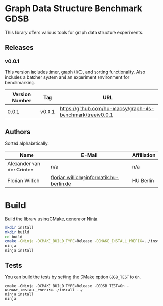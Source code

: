 # Graph Data Structure Benchmark GDSB

This library offers various tools for graph data structure experiments.

## Releases

### v0.0.1

This version includes timer, graph (I/O), and sorting functionality. Also includes a batcher system and an experiment environment for benchmarking.

| Version Number        | Tag       | URL                                                        |
| ----------------------|-----------|------------------------------------------------------------|
| 0.0.1                 | v0.0.1    | https://github.com/hu-macsy/graph-ds-benchmark/tree/v0.0.1 |

## Authors

Sorted alphabetically.

| Name                      | E-Mail                                  | Affiliation |
|---------------------------|-----------------------------------------|-------------|
| Alexander van der Grinten | n/a                                     | n/a         |
| Florian Willich           | florian.willich@informatik.hu-berlin.de | HU Berlin   |

# Build 

Build the library using CMake, generator Ninja.

```bash
mkdir install
mkdir build
cd build
cmake -GNinja -DCMAKE_BUILD_TYPE=Release -DCMAKE_INSTALL_PREFIX=../install ../
ninja
ninja install
```

## Tests


You can build the tests by setting the CMake option `GDSB_TEST` to `On`.

```
cmake -GNinja -DCMAKE_BUILD_TYPE=Release -DGDSB_TEST=On -DCMAKE_INSTALL_PREFIX=../install ../
ninja install
ninja
```
